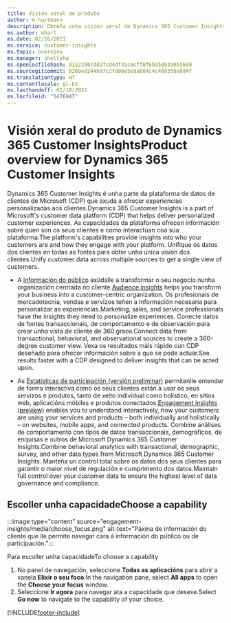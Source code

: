 ```yaml
---
title: Visión xeral do produto
author: m-hartmann
description: Obteña unha visión xeral de Dynamics 365 Customer Insights e as súas capacidades.
ms.author: mhart
ms.date: 02/16/2021
ms.service: customer-insights
ms.topic: overview
ms.manager: shellyha
ms.openlocfilehash: 815220b7dd2fcd4df31c0cff8f6b55eb3a055669
ms.sourcegitcommit: 0260ed244b97c2fd0be5e9a084c4c489358e8d4f
ms.translationtype: HT
ms.contentlocale: gl-ES
ms.lasthandoff: 02/18/2021
ms.locfileid: "5476947"
---
```

# <a name="product-overview-for-dynamics-365-customer-insights"></a><span data-ttu-id="c17a1-103">Visión xeral do produto de Dynamics 365 Customer Insights</span><span class="sxs-lookup"><span data-stu-id="c17a1-103">Product overview for Dynamics 365 Customer Insights</span></span>

<span data-ttu-id="c17a1-104">Dynamics 365 Customer Insights é unha parte da plataforma de datos de clientes de Microsoft (CDP) que axuda a ofrecer experiencias personalizadas aos clientes.</span><span class="sxs-lookup"><span data-stu-id="c17a1-104">Dynamics 365 Customer Insights is a part of Microsoft's customer data platform (CDP) that helps deliver personalized customer experiences.</span></span> <span data-ttu-id="c17a1-105">As capacidades da plataforma ofrecen información sobre quen son os seus clientes e como interactúan coa súa plataforma.</span><span class="sxs-lookup"><span data-stu-id="c17a1-105">The platform's capabilities provide insights into who your customers are and how they engage with your platform.</span></span> <span data-ttu-id="c17a1-106">Unifique os datos dos clientes en todas as fontes para obter unha única visión dos clientes.</span><span class="sxs-lookup"><span data-stu-id="c17a1-106">Unify customer data across multiple sources to get a single view of customers.</span></span>


- <span data-ttu-id="c17a1-107">A [información do público](audience-insights/overview.md) axúdalle a transformar o seu negocio nunha organización centrada no cliente.</span><span class="sxs-lookup"><span data-stu-id="c17a1-107">[Audience insights](audience-insights/overview.md) helps you transform your business into a customer-centric organization.</span></span> <span data-ttu-id="c17a1-108">Os profesionais de mercadotecnia, vendas e servizos teñen a información necesaria para personalizar as experiencias.</span><span class="sxs-lookup"><span data-stu-id="c17a1-108">Marketing, sales, and service professionals have the insights they need to personalize experiences.</span></span> <span data-ttu-id="c17a1-109">Conecte datos de fontes transaccionais, de comportamento e de observación para crear unha vista de cliente de 360 graos.</span><span class="sxs-lookup"><span data-stu-id="c17a1-109">Connect data from transactional, behavioral, and observational sources to create a 360-degree customer view.</span></span> <span data-ttu-id="c17a1-110">Vexa os resultados máis rápido cun CDP deseñado para ofrecer información sobre a que se pode actuar.</span><span class="sxs-lookup"><span data-stu-id="c17a1-110">See results faster with a CDP designed to deliver insights that can be acted upon.</span></span> 

- <span data-ttu-id="c17a1-111">As [Estatísticas de participación (versión preliminar)](engagement-insights/index.yml) permítenlle entender de forma interactiva como os seus clientes están a usar os seus servizos e produtos, tanto de xeito individual como holístico, en sitios web, aplicacións móbiles e produtos conectados.</span><span class="sxs-lookup"><span data-stu-id="c17a1-111">[Engagement insights (preview)](engagement-insights/index.yml) enables you to understand interactively, how your customers are using your services and products – both individually and holistically – on websites, mobile apps, and connected products.</span></span> <span data-ttu-id="c17a1-112">Combine análises de comportamento con tipos de datos transaccionais, demográficos, de enquisas e outros de Microsoft Dynamics 365 Customer Insights.</span><span class="sxs-lookup"><span data-stu-id="c17a1-112">Combine behavioral analytics with transactional, demographic, survey, and other data types from Microsoft Dynamics 365 Customer Insights.</span></span> <span data-ttu-id="c17a1-113">Manteña un control total sobre os datos dos seus clientes para garantir o maior nivel de regulación e cumprimento dos datos.</span><span class="sxs-lookup"><span data-stu-id="c17a1-113">Maintain full control over your customer data to ensure the highest level of data governance and compliance.</span></span>
 
## <a name="choose-a-capability"></a><span data-ttu-id="c17a1-114">Escoller unha capacidade</span><span class="sxs-lookup"><span data-stu-id="c17a1-114">Choose a capability</span></span>

:::image type="content" source="engagement-insights/media/choose_focus.png" alt-text="Páxina de información do cliente que lle permite navegar cara á información do público ou de participación.":::

<span data-ttu-id="c17a1-116">Para escoller unha capacidade</span><span class="sxs-lookup"><span data-stu-id="c17a1-116">To choose a capability</span></span>

1. <span data-ttu-id="c17a1-117">No panel de navegación, seleccione **Todas as aplicacións** para abrir a xanela **Elixir o seu foco**.</span><span class="sxs-lookup"><span data-stu-id="c17a1-117">In the navigation pane, select **All apps** to open the **Choose your focus** window.</span></span>
1. <span data-ttu-id="c17a1-118">Seleccione **Ir agora** para navegar ata a capacidade que desexe.</span><span class="sxs-lookup"><span data-stu-id="c17a1-118">Select **Go now** to navigate to the capability of your choice.</span></span>


[!INCLUDE[footer-include](includes/footer-banner.md)]